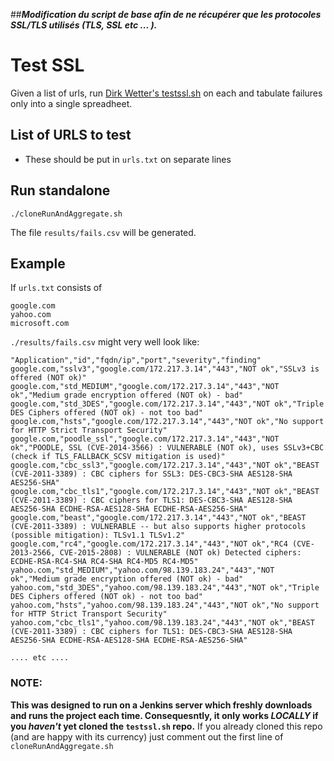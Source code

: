 ##***Modification du script de base afin de ne récupérer que les protocoles SSL/TLS utilisés (TLS, SSL etc ... ).***


# Test SSL
Given a list of urls, run [Dirk Wetter's testssl.sh](https://github.com/drwetter/testssl.sh) 
on each and tabulate failures only into a single spreadheet.

## List of URLS to test
* These should be put in `urls.txt` on separate lines


## Run standalone
```
./cloneRunAndAggregate.sh
```
The file `results/fails.csv` will be generated.

## Example
If `urls.txt` consists of

```
google.com
yahoo.com
microsoft.com
```

`./results/fails.csv` might very well look like:

```
"Application","id","fqdn/ip","port","severity","finding"
google.com,"sslv3","google.com/172.217.3.14","443","NOT ok","SSLv3 is offered (NOT ok)"
google.com,"std_MEDIUM","google.com/172.217.3.14","443","NOT ok","Medium grade encryption offered (NOT ok) - bad"
google.com,"std_3DES","google.com/172.217.3.14","443","NOT ok","Triple DES Ciphers offered (NOT ok) - not too bad"
google.com,"hsts","google.com/172.217.3.14","443","NOT ok","No support for HTTP Strict Transport Security"
google.com,"poodle_ssl","google.com/172.217.3.14","443","NOT ok","POODLE, SSL (CVE-2014-3566) : VULNERABLE (NOT ok), uses SSLv3+CBC (check if TLS_FALLBACK_SCSV mitigation is used)"
google.com,"cbc_ssl3","google.com/172.217.3.14","443","NOT ok","BEAST (CVE-2011-3389) : CBC ciphers for SSL3: DES-CBC3-SHA AES128-SHA AES256-SHA"
google.com,"cbc_tls1","google.com/172.217.3.14","443","NOT ok","BEAST (CVE-2011-3389) : CBC ciphers for TLS1: DES-CBC3-SHA AES128-SHA AES256-SHA ECDHE-RSA-AES128-SHA ECDHE-RSA-AES256-SHA"
google.com,"beast","google.com/172.217.3.14","443","NOT ok","BEAST (CVE-2011-3389) : VULNERABLE -- but also supports higher protocols (possible mitigation): TLSv1.1 TLSv1.2"
google.com,"rc4","google.com/172.217.3.14","443","NOT ok","RC4 (CVE-2013-2566, CVE-2015-2808) : VULNERABLE (NOT ok) Detected ciphers: ECDHE-RSA-RC4-SHA RC4-SHA RC4-MD5 RC4-MD5"
yahoo.com,"std_MEDIUM","yahoo.com/98.139.183.24","443","NOT ok","Medium grade encryption offered (NOT ok) - bad"
yahoo.com,"std_3DES","yahoo.com/98.139.183.24","443","NOT ok","Triple DES Ciphers offered (NOT ok) - not too bad"
yahoo.com,"hsts","yahoo.com/98.139.183.24","443","NOT ok","No support for HTTP Strict Transport Security"
yahoo.com,"cbc_tls1","yahoo.com/98.139.183.24","443","NOT ok","BEAST (CVE-2011-3389) : CBC ciphers for TLS1: DES-CBC3-SHA AES128-SHA AES256-SHA ECDHE-RSA-AES128-SHA ECDHE-RSA-AES256-SHA"

.... etc ....
```

### NOTE:
**This was designed to run on a Jenkins server which freshly 
downloads and runs the project each time.
Consequesntly, it only works *LOCALLY* if you *haven't* 
yet cloned the `testssl.sh` repo.**
If you already cloned this repo (and are happy with its currency) 
just comment out the first line of `cloneRunAndAggregate.sh`

